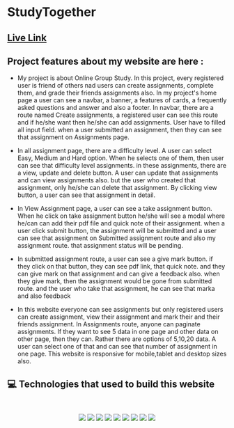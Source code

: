 # StudyTogether

## [Live Link](https://online-group-study-client.web.app/)

## Project features about my website are here : 

* My project is about Online Group Study. In this project, every registered user is friend of others nad users can create assignments, complete them, and grade their friends assignments also. In my project's home page a user can see a navbar, a banner, a features of cards, a frequently asked questions and answer and also a footer. In navbar, there are a route named Create assignments, a registered user can see this route and if he/she want then he/she can add assignments. User have to filled all input field. when a user submitted an assignment, then they can see that assignment on Assignments page.

* In all assignment page, there are a difficulty level. A user can select Easy, Medium and Hard option. When he selects one of them, then user can see that difficulty level assignments. in these assignments, there are a view, update and delete button. A user can update that assignments and can view assignments also. but the user who created that assignment, only he/she can delete that assignment. By clicking view button, a user can see that assignment in detail.

* In View Assignment page, a user can see a take assignment button. When he click on take assignment button he/she will see a modal where he/can can add their pdf file and quick note of their assignment. when a user click submit button, the assignment will be submitted and a user can see that assignment on Submitted assignment route and also my assignment route. that assignment status will be pending.


* In submitted assignment route, a user can see a give mark button. if they click on that button, they can see pdf link, that quick note. and they can give mark on that assignment and can give a feedback also. when they give mark, then the assignment would be gone from submitted route. and the user who take that assignment, he can see that marka and also feedback

* In this website everyone can see assignments but only registered users can create assignment, view their assignment and mark their and their friends assignment. In Assignments route, anyone can paginate assignments. If they want to see 5 data in one page and other data on other page, then they can. Rather there are options of 5,10,20 data. A user can select one of that and can see that number of assignment in one page. This website is responsive for mobile,tablet and desktop sizes also.

## :computer: Technologies that used to build this website

<br>
<p align="center">
<img src="https://i.ibb.co/k0wwS3z/HTML.png"/>
<img src="https://i.ibb.co/3WKV4vK/css.png"/>
<img src="https://i.ibb.co/8247qLL/Java-Script.png"/>
<img src="https://i.ibb.co/0yzRCQW/react.png"/>
<img src="https://i.ibb.co/Bs3RD3Z/tailwind.png"/>
<img src="https://i.ibb.co/1X22qrB/firebase.png"/>
<img src="https://i.ibb.co/VM0Nntk/node.png"/>
<img src="https://i.ibb.co/2NHC17p/express.png"/>
<img src="https://i.ibb.co/BcgLQ58/mongo.png"/>
</p><br/>
